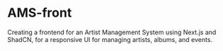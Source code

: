 # AMS-front
Creating a frontend for an Artist Management System using Next.js and ShadCN, for a responsive UI for managing artists, albums, and events.
